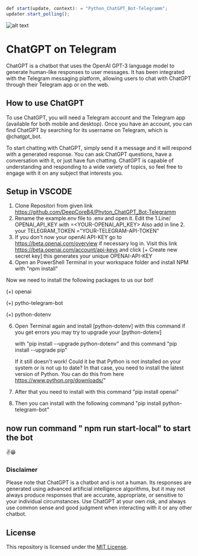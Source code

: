 ```javascript
def start(update, context): = "Python_ChatGPT_Bot-Telegramm"; 
updater.start_polling();
``` 
![alt text][logo] 
 
[logo]:https://github.com/DeepCoreB4/Phyton_ChatGPT_Bot-Telegramm/blob/master/microBot.jpg "MicroBot DeepCore"
# ChatGPT on Telegram
ChatGPT is a chatbot that uses the OpenAI GPT-3 language model to generate human-like responses to user messages. It has been integrated with the Telegram messaging platform, allowing users to chat with ChatGPT through their Telegram app or on the web.

## How to use ChatGPT
To use ChatGPT, you will need a Telegram account and the Telegram app (available for both mobile and desktop). Once you have an account, you can find ChatGPT by searching for its username on Telegram, which is @chatgpt_bot.

To start chatting with ChatGPT, simply send it a message and it will respond with a generated response. You can ask ChatGPT questions, have a conversation with it, or just have fun chatting. ChatGPT is capable of understanding and responding to a wide variety of topics, so feel free to engage with it on any subject that interests you.

## Setup in VSCODE
1.  Clone Repositori from given link
    https://github.com/DeepCoreB4/Phyton_ChatGPT_Bot-Telegramm
2.  Rename the example.env file to .env and open it. Edit the 1.Line/ OPENAI_API_KEY with =<YOUR-OPENAI_API_KEY>
    Also add in line 2. your TELEGRAM_TOKEN ="YOUR-TELEGRAM-API-TOKEN"
3.  If you don't now your openAI API-KEY go to https://beta.openai.com/overview if necessary log in. Visit this link
    https://beta.openai.com/account/api-keys and click [+ Create new secret key] 
    this generates your unique OPENAI-API-KEY
4.  Open an PowerShell Terminal in your workspace folder and install NPM with "npm install"

Now we need to install the following packages to us our bot!

(+) openai

(+) pytho-telegram-bot

(+) python-dotenv

6.  Open Terminal again and install [python-dotenv] with this command <pip install python-dotenv> 
    if you get errors you may try to upgrade your [python-dotenv] 

    with "pip install --upgrade python-dotenv" and this command "pip install --upgrade pip"

    If it still doesn't work! Could it be that Python is not installed on your system or is not up to date? In that case, you need to install the latest version of Python. You can do this from here https://www.python.org/downloads/"

7.  After that you need to install with this command "pip install openai"  
8.  Then you can install with the following command "pip install python-telegram-bot"

## now run command " npm run start-local" to start the bot

✌️😁

### Disclaimer
Please note that ChatGPT is a chatbot and is not a human. Its responses are generated using advanced artificial intelligence algorithms, but it may not always produce responses that are accurate, appropriate, or sensitive to your individual circumstances. Use ChatGPT at your own risk, and always use common sense and good judgment when interacting with it or any other chatbot.
## License

This repository is licensed under the [MIT License](LICENSE).
